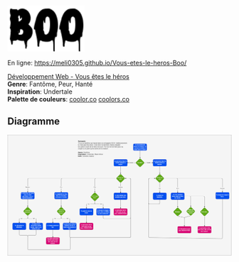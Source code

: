 ![BOO](https://github.com/Meli0305/Vous-etes-le-heros-Boo/blob/main/assets/img/BOO.png)

En ligne:  https://meli0305.github.io/Vous-etes-le-heros-Boo/

[Développement Web - Vous êtes le héros](https://smnarnold.com/projets/vous-etes-le-heros) <br>
**Genre**: Fantôme, Peur, Hanté <br>
**Inspiration**: Undertale <br>
**Palette de couleurs**: [coolor.co](https://coolors.co/palette/f8f9fa-e9ecef-dee2e6-ced4da-adb5bd-6c757d-495057-343a40-212529)
[coolors.co](https://coolors.co/palette/cee5f2-accbe1-7c98b3-637081-536b78)

## Diagramme
![schema](https://github.com/Meli0305/Vous-etes-le-heros-Boo/blob/main/assets/img/schema.png)

